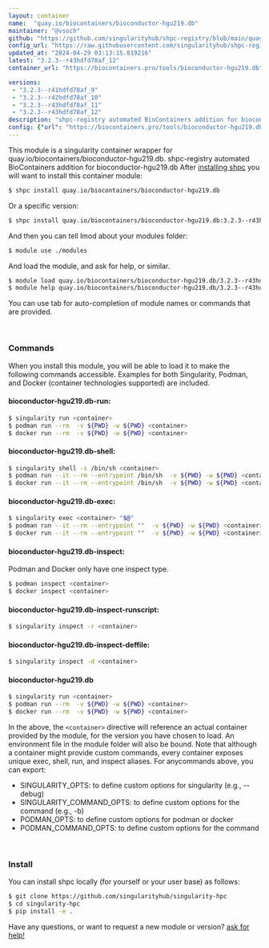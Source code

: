 ```yaml
---
layout: container
name:  "quay.io/biocontainers/bioconductor-hgu219.db"
maintainer: "@vsoch"
github: "https://github.com/singularityhub/shpc-registry/blob/main/quay.io/biocontainers/bioconductor-hgu219.db/container.yaml"
config_url: "https://raw.githubusercontent.com/singularityhub/shpc-registry/main/quay.io/biocontainers/bioconductor-hgu219.db/container.yaml"
updated_at: "2024-04-29 03:13:15.819216"
latest: "3.2.3--r43hdfd78af_12"
container_url: "https://biocontainers.pro/tools/bioconductor-hgu219.db"

versions:
 - "3.2.3--r41hdfd78af_9"
 - "3.2.3--r42hdfd78af_10"
 - "3.2.3--r43hdfd78af_11"
 - "3.2.3--r43hdfd78af_12"
description: "shpc-registry automated BioContainers addition for bioconductor-hgu219.db"
config: {"url": "https://biocontainers.pro/tools/bioconductor-hgu219.db", "maintainer": "@vsoch", "description": "shpc-registry automated BioContainers addition for bioconductor-hgu219.db", "latest": {"3.2.3--r43hdfd78af_12": "sha256:f99c8bcb5e766042bd7fcee1f7d6adc8e6d637bbf337544f0279b704e36bad6c"}, "tags": {"3.2.3--r41hdfd78af_9": "sha256:24d11a65667cb8a8f652a711aa67975fa80eff70a571ebdbd920737a8558c800", "3.2.3--r42hdfd78af_10": "sha256:5f2734763b6f6b806fefab3dfe1b8d6c9df72bc001b0b61ebe0b364a1a08ae42", "3.2.3--r43hdfd78af_11": "sha256:3e71ff55d537ab91c9309a5abdd6e0c7ece48ce8e94af8f98be7c05f12dcd39b", "3.2.3--r43hdfd78af_12": "sha256:f99c8bcb5e766042bd7fcee1f7d6adc8e6d637bbf337544f0279b704e36bad6c"}, "docker": "quay.io/biocontainers/bioconductor-hgu219.db"}
---
```


This module is a singularity container wrapper for quay.io/biocontainers/bioconductor-hgu219.db.
shpc-registry automated BioContainers addition for bioconductor-hgu219.db
After [installing shpc](#install) you will want to install this container module:


```bash
$ shpc install quay.io/biocontainers/bioconductor-hgu219.db
```

Or a specific version:

```bash
$ shpc install quay.io/biocontainers/bioconductor-hgu219.db:3.2.3--r43hdfd78af_12
```

And then you can tell lmod about your modules folder:

```bash
$ module use ./modules
```

And load the module, and ask for help, or similar.

```bash
$ module load quay.io/biocontainers/bioconductor-hgu219.db/3.2.3--r43hdfd78af_12
$ module help quay.io/biocontainers/bioconductor-hgu219.db/3.2.3--r43hdfd78af_12
```

You can use tab for auto-completion of module names or commands that are provided.

<br>

### Commands

When you install this module, you will be able to load it to make the following commands accessible.
Examples for both Singularity, Podman, and Docker (container technologies supported) are included.

#### bioconductor-hgu219.db-run:

```bash
$ singularity run <container>
$ podman run --rm  -v ${PWD} -w ${PWD} <container>
$ docker run --rm  -v ${PWD} -w ${PWD} <container>
```

#### bioconductor-hgu219.db-shell:

```bash
$ singularity shell -s /bin/sh <container>
$ podman run --it --rm --entrypoint /bin/sh  -v ${PWD} -w ${PWD} <container>
$ docker run --it --rm --entrypoint /bin/sh  -v ${PWD} -w ${PWD} <container>
```

#### bioconductor-hgu219.db-exec:

```bash
$ singularity exec <container> "$@"
$ podman run --it --rm --entrypoint ""  -v ${PWD} -w ${PWD} <container> "$@"
$ docker run --it --rm --entrypoint ""  -v ${PWD} -w ${PWD} <container> "$@"
```

#### bioconductor-hgu219.db-inspect:

Podman and Docker only have one inspect type.

```bash
$ podman inspect <container>
$ docker inspect <container>
```

#### bioconductor-hgu219.db-inspect-runscript:

```bash
$ singularity inspect -r <container>
```

#### bioconductor-hgu219.db-inspect-deffile:

```bash
$ singularity inspect -d <container>
```



#### bioconductor-hgu219.db

```bash
$ singularity run <container>
$ podman run --rm  -v ${PWD} -w ${PWD} <container>
$ docker run --rm  -v ${PWD} -w ${PWD} <container>
```


In the above, the `<container>` directive will reference an actual container provided
by the module, for the version you have chosen to load. An environment file in the
module folder will also be bound. Note that although a container
might provide custom commands, every container exposes unique exec, shell, run, and
inspect aliases. For anycommands above, you can export:

 - SINGULARITY_OPTS: to define custom options for singularity (e.g., --debug)
 - SINGULARITY_COMMAND_OPTS: to define custom options for the command (e.g., -b)
 - PODMAN_OPTS: to define custom options for podman or docker
 - PODMAN_COMMAND_OPTS: to define custom options for the command

<br>

### Install

You can install shpc locally (for yourself or your user base) as follows:

```bash
$ git clone https://github.com/singularityhub/singularity-hpc
$ cd singularity-hpc
$ pip install -e .
```

Have any questions, or want to request a new module or version? [ask for help!](https://github.com/singularityhub/singularity-hpc/issues)